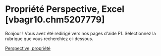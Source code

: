 
# Propriété Perspective, Excel [vbagr10.chm5207779]

Bonjour ! Vous avez été redirigé vers nos pages d'aide F1. Sélectionnez la rubrique que vous recherchiez ci-dessous.

[Perspective, propriété](http://msdn.microsoft.com/library/84ddaf6c-1204-1a7b-55e5-7d3cf2787a2c%28Office.15%29.aspx)
